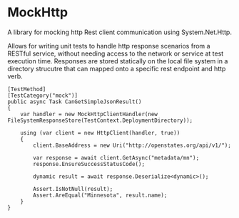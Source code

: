 # MockHttp
A library for mocking http Rest client communication using System.Net.Http.

Allows for writing unit tests to handle http response scenarios from a RESTful service, without needing access to the network or service at test execution time. Responses are stored statically on the local file system in a directory strucutre that can mapped onto a specific rest endpoint and http verb.

    [TestMethod]
    [TestCategory("mock")]
    public async Task CanGetSimpleJsonResult()
    {
        var handler = new MockHttpClientHandler(new FileSystemResponseStore(TestContext.DeploymentDirectory));

        using (var client = new HttpClient(handler, true))
        {
            client.BaseAddress = new Uri("http://openstates.org/api/v1/");

            var response = await client.GetAsync("metadata/mn");
            response.EnsureSuccessStatusCode();

            dynamic result = await response.Deserialize<dynamic>();

            Assert.IsNotNull(result);
            Assert.AreEqual("Minnesota", result.name);
        }
    }
